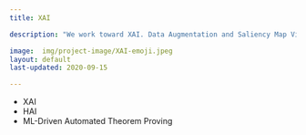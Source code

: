 ```yaml
---
title: XAI

description: "We work toward XAI. Data Augmentation and Saliency Map Visualization are our research thrusts now"

image:  img/project-image/XAI-emoji.jpeg
layout: default
last-updated: 2020-09-15

---
```



- XAI
- HAI
- ML-Driven Automated Theorem Proving